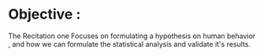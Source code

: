 # Objective : 
  The Recitation one Focuses on formulating a hypothesis on human behavior , and how we can formulate the statistical analysis and validate it's results.
  
